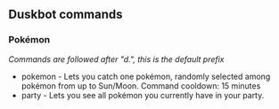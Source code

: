 ## Duskbot commands

### Pokémon
*Commands are followed after "d.", this is the default prefix*
* pokemon - Lets you catch one pokémon, randomly selected among pokémon from up to Sun/Moon. Command cooldown: 15 minutes
* party - Lets you see all pokémon you currently have in your party.
